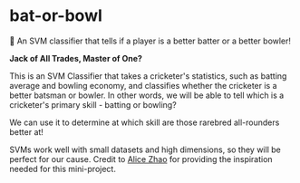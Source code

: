 # bat-or-bowl
🏏 An SVM classifier that tells if a player is a better batter or a better bowler!


**Jack of All Trades, Master of One?**

This is an SVM Classifier that takes a cricketer's statistics, such as batting average and bowling economy, and classifies whether the cricketer is a better batsman or bowler. In other words, we will be able to tell which is a cricketer's primary skill - batting or bowling?

We can use it to determine at which skill are those rarebred all-rounders better at!

SVMs work well with small datasets and high dimensions, so they will be perfect for our cause. Credit to [Alice Zhao](https://github.com/adashofdata) for providing the inspiration needed for this mini-project.
